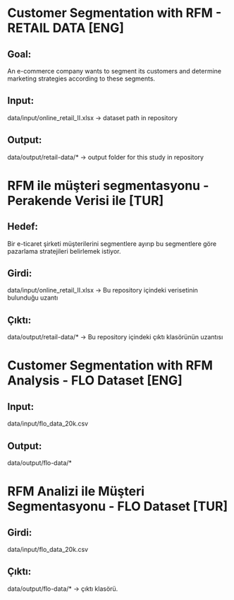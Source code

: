 # Customer Segmentation with RFM - RETAIL DATA [ENG]
## Goal:
An e-commerce company wants to segment its customers and determine marketing strategies according to these segments.
## Input:
data/input/online_retail_II.xlsx -> dataset path in repository
## Output:
data/output/retail-data/*        -> output folder for this study in repository

# RFM ile müşteri segmentasyonu - Perakende Verisi ile [TUR]
## Hedef:
Bir e-ticaret şirketi müşterilerini segmentlere ayırıp bu segmentlere göre pazarlama stratejileri belirlemek istiyor.
## Girdi:
data/input/online_retail_II.xlsx -> Bu repository içindeki verisetinin bulunduğu uzantı
## Çıktı:
data/output/retail-data/*        -> Bu repository içindeki çıktı klasörünün uzantısı






# Customer Segmentation with RFM Analysis - FLO Dataset [ENG]
## Input:
data/input/flo_data_20k.csv
## Output:
data/output/flo-data/*

# RFM Analizi ile Müşteri Segmentasyonu - FLO Dataset [TUR]
## Girdi:
data/input/flo_data_20k.csv
## Çıktı:
data/output/flo-data/*  -> çıktı klasörü.